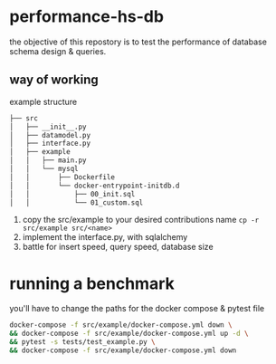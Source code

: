 # performance-hs-db
the objective of this repostory is to test the performance of database schema design & queries.

## way of working
example structure
```sh
├── src
│   ├── __init__.py
│   ├── datamodel.py
│   ├── interface.py
│   ├── example
│   │   ├── main.py
│   │   └── mysql
│   │       ├── Dockerfile
│   │       └── docker-entrypoint-initdb.d
│   │           ├── 00_init.sql
│   │           └── 01_custom.sql
```
1. copy the src/example to your desired contributions name `cp -r src/example src/<name>`
2. implement the interface.py, with sqlalchemy
3. battle for insert speed, query speed, database size

# running a benchmark
you'll have to change the paths for the docker compose & pytest file
```sh
docker-compose -f src/example/docker-compose.yml down \
&& docker-compose -f src/example/docker-compose.yml up -d \
&& pytest -s tests/test_example.py \
&& docker-compose -f src/example/docker-compose.yml down
```
